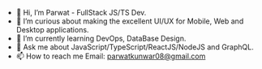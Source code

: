 - 👋 Hi, I’m Parwat - FullStack JS/TS Dev.
- 🧐 I’m curious about making the excellent UI/UX for Mobile, Web and Desktop applications.
- 🌱 I’m currently learning DevOps, DataBase Design.
- 💬 Ask me about JavaScript/TypeScript/ReactJS/NodeJS and GraphQL.
- 📫 How to reach me Email: [parwatkunwar08@gmail.com](mailto:parwatkunwar08@gmail.com)
